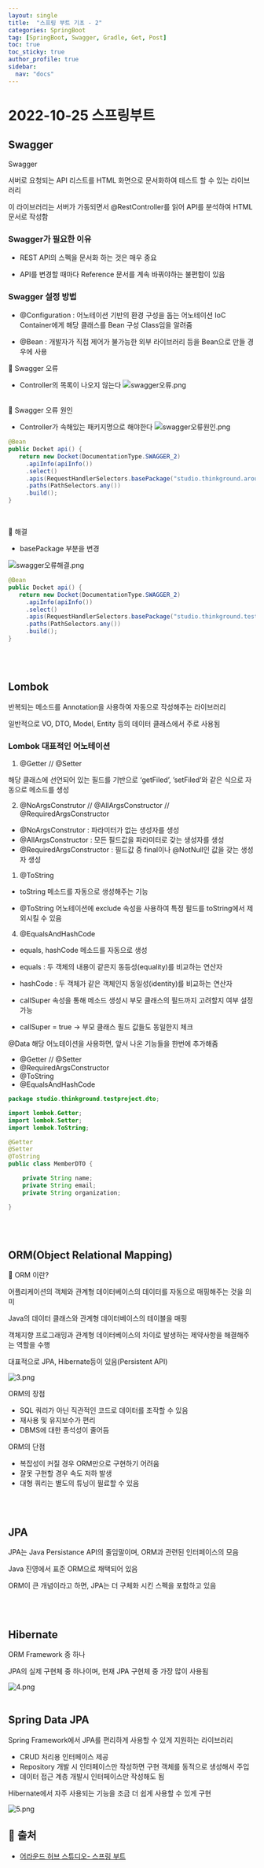 ```yaml
---
layout: single
title:  "스프링 부트 기초 - 2"
categories: SpringBoot
tag: [SpringBoot, Swagger, Gradle, Get, Post]
toc: true
toc_sticky: true
author_profile: true
sidebar:
  nav: "docs"
---
```


# 2022-10-25 스프링부트

## Swagger

Swagger

서버로 요청되는 API 리스트를 HTML 화면으로 문서화하여 테스트 할 수 있는 라이브러리

이 라이브러리는 서버가 가동되면서 @RestController를 읽어 API를 분석하여 HTML 문서로 작성함

### Swagger가 필요한 이유

- REST API의 스펙을 문서화 하는 것은 매우 중요

- API를 변경할 때마다 Reference 문서를 계속 바꿔야하는 불편함이 있음

### Swagger 설정 방법

- @Configuration : 어노테이션 기반의 환경 구성을 돕는 어노테이션 IoC Container에게 해당 클래스를 Bean 구성 Class임을 알려줌

- @Bean : 개발자가 직접 제어가 불가능한 외부 라이브러리 등을 Bean으로 만들 경우에 사용


🔔 Swagger 오류
- Controller의 목록이 나오지 않는다
![swagger오류.png](/assets/images/posts/2022-10-25/swagger오류.png)

<br/>
🔔 Swagger 오류 원인

- Controller가 속해있는 패키지명으로 해야한다
![swagger오류원인.png](/assets/images/posts/2022-10-25/swagger오류원인.png)

```java
@Bean
public Docket api() {
   return new Docket(DocumentationType.SWAGGER_2)
     .apiInfo(apiInfo())
     .select()
     .apis(RequestHandlerSelectors.basePackage("studio.thinkground.aroundhub"))
     .paths(PathSelectors.any())
     .build();
}
```
<br/>




🔔 해결

- basePackage 부분을 변경


![swagger오류해결.png](/assets/images/posts/2022-10-25/swagger오류해결.png)

```java
@Bean
public Docket api() {
   return new Docket(DocumentationType.SWAGGER_2)
     .apiInfo(apiInfo())
     .select()
     .apis(RequestHandlerSelectors.basePackage("studio.thinkground.testproject"))
     .paths(PathSelectors.any())
     .build();
}
```
<br/><br/>



## Lombok

반복되는 메소드를 Annotation을 사용하여 자동으로 작성해주는 라이브러리

일반적으로 VO, DTO, Model, Entity 등의 데이터 클래스에서 주로 사용됨

### Lombok 대표적인 어노테이션

1) @Getter  // @Setter

해당 클래스에 선언되어 있는 필드를 기반으로 ‘getFiled’, ’setFiled’와 같은 식으로 자동으로 메소드를 생성

2) @NoArgsConstrutor // @AllArgsConstructor // @RequiredArgsConstructor

- @NoArgsConstrutor : 파라미터가 없는 생성자를 생성
- @AllArgsConstructor : 모든 필드값을 파라미터로 갖는 생성자를 생성
- @RequiredArgsConstructor : 필드값 중 final이나 @NotNull인 값을 갖는 생성자 생성

1) @ToString

- toString 메소드를 자동으로 생성해주는 기능

- @ToString 어노테이션에 exclude 속성을 사용하여 특정 필드를 toString에서 제외시킬 수 있음

4) @EqualsAndHashCode

- equals, hashCode 메소드를 자동으로 생성

- equals : 두 객체의 내용이 같은지 동등성(equality)를 비교하는 연산자

- hashCode : 두 객체가 같은 객체인지 동일성(identity)를 비교하는 연산자

- callSuper 속성을 통해 메소드 생성시 부모 클래스의 필드까지 고려할지 여부 설정 가능

- callSuper = true → 부모 클래스 필드 값들도 동일한지 체크

@Data
해당 어노테이션을 사용하면, 앞서 나온 기능들을 한번에 추가해줌

- @Getter  // @Setter
- @RequiredArgsConstructor
- @ToString
- @EqualsAndHashCode

```java
package studio.thinkground.testproject.dto;

import lombok.Getter;
import lombok.Setter;
import lombok.ToString;

@Getter
@Setter
@ToString
public class MemberDTO {

    private String name;
    private String email;
    private String organization;

}
```
<br/><br/>

## ORM(Object Relational Mapping)

🔔 ORM 이란?

어플리케이션의 객체와 관계형 데이터베이스의 데이터를 자동으로 매핑해주는 것을 의미

Java의 데이터 클래스와 관계형 데이터베이스의 테이블을 매핑

객체지향 프로그래밍과 관계형 데이터베이스의 차이로 발생하는 제약사항을 해결해주는 역할을 수행

대표적으로 JPA, Hibernate등이 있음(Persistent API)

![3.png](/assets/images/posts/2022-10-25/3.png)

ORM의 장점

- SQL 쿼리가 아닌 직관적인 코드로 데이터를 조작할 수 있음
- 재사용 및 유지보수가 편리
- DBMS에 대한 종석성이 줄어듬

ORM의 단점

- 복잡성이 커질 경우 ORM만으로 구현하기 어려움
- 잘못 구현할 경우 속도 저하 발생
- 대형 쿼리는 별도의 튜닝이 필료할 수 있음

<br/><br/>

## JPA

JPA는 Java Persistance API의 줄임말이며, ORM과 관련된 인터페이스의 모음

Java 진영에서 표준 ORM으로 채택되어 있음

ORM이 큰 개념이라고 하면, JPA는 더 구체화 시킨 스펙을 포함하고 있음

<br/><br/>

## Hibernate

ORM Framework 중 하나

JPA의 실제 구현체 중 하나이며, 현재 JPA 구현체 중 가장 많이 사용됨

![4.png](/assets/images/posts/2022-10-25/4.png)
<br/><br/>

## Spring Data JPA

Spring Framework에서 JPA를 편리하게 사용할 수 있게 지원하는 라이브러리

- CRUD 처리용 인터페이스 제공
- Repository 개발 시 인터페이스만 작성하면 구현 객체를 동적으로 생성해서 주입
- 데이터 접근 계층 개발시 인터페이스만 작성해도 됨

Hibernate에서 자주 사용되는 기능을 조금 더 쉽게 사용할 수 있게 구현

![5.png](/assets/images/posts/2022-10-25/5.png)

## 📑 출처

 - [어라운드 허브 스튜디오- 스프링 부트](https://www.youtube.com/channel/UCO7p2fGIfwVbvk_d6sdfnDw/playlists)